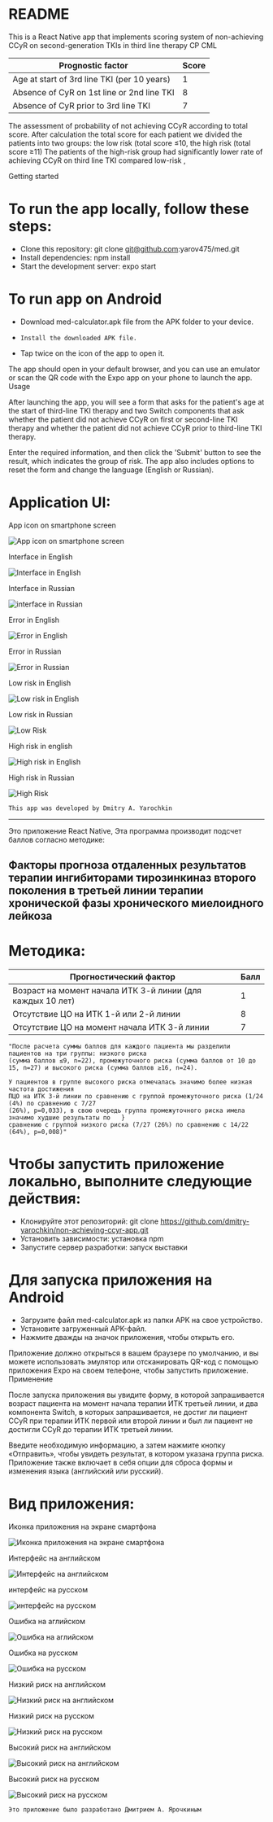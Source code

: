 
# README

This is a React Native app that  implements scoring system of non-achieving CCyR on second-generation TKIs in third line therapy CP CML

| Prognostic factor | Score|
|--------------------------| --- |
|Age at start of 3rd line TKI (per 10 years)| 1|
| Absence of CyR on 1st line or 2nd line TKI | 8|
| Absence of CyR prior to 3rd line TKI| 7|

The assessment of probability of not achieving CCyR according to total score.
After calculation the total score for each patient we divided the patients into two groups: the low
risk (total score ≤10, the high risk (total score ≥11) The patients of the high-risk group had
significantly lower rate of achieving CCyR on third line TKI compared low-risk ,

Getting started

# To run the app locally, follow these steps:

- Clone this repository: git clone git@github.com:yarov475/med.git 
- Install dependencies: npm install
- Start the development server: expo start
# To run app on Android

-   Download med-calculator.apk file from  the APK folder to your device.
-     Install the downloaded APK file.
-    Tap twice on the icon of the app to open it.

The app should open in your default browser, and you can use an emulator or scan the QR code with the Expo app on your phone to launch the app.
Usage

After launching the app, you will see a form that asks for the patient's age at the start of third-line TKI therapy and two Switch components that ask whether the patient did not achieve CCyR on first or second-line TKI therapy and whether the patient did not achieve CCyR prior to third-line TKI therapy.

Enter the required information, and then click the 'Submit' button to see the result, which indicates the group of risk. The app also includes options to reset the form and change the language (English or Russian).
# Application UI:

App icon on smartphone screen

![App icon on smartphone screen](asset/1.jpg)


Interface in English

![Interface in English](asset/3.jpg)

Interface in Russian

![interface in Russian](asset/6.jpg)

Error in English

![Error in English](asset/4.jpg)

Error in Russian

![Error in Russian](asset/8.jpg)

Low risk in English

![Low risk in English](asset/9.jpg)

Low risk in Russian

![Low Risk](asset/10.jpg)

High risk in english

![High risk in English](asset/12.jpg)

High risk in Russian

![High Risk](asset/11.jpg)

`This app was developed by Dmitry A. Yarochkin` 


*************************************************


Это приложение React Native,   Эта программа производит подсчет баллов согласно методике:

## Факторы прогноза отдаленных результатов терапии ингибиторами тирозинкиназ второго поколения в третьей линии терапии хронической фазы хронического миелоидного лейкоза




# Методика:

| Прогностический фактор                   |  Балл|
|---------------------------------------------------------|-------------------------------------|
| Возраст на момент начала ИТК 3-й линии (для каждых 10 лет) | 1 |
| Отсутствие ЦО на ИТК 1-й или 2-й линии                  | 8 |
| Отсутствие ЦО на момент начала ИТК 3-й линии            | 7|

    "После расчета суммы баллов для каждого пациента мы разделили пациентов на три группы: низкого риска
    (сумма баллов ≤9, n=22), промежуточного риска (сумма баллов от 10 до 15, n=27) и высокого риска (сумма баллов ≥16, n=24).

    У пациентов в группе высокого риска отмечалась значимо более низкая частота достижения
    ПЦО на ИТК 3-й линии по сравнению с группой промежуточного риска (1/24 (4%) по сравнению с 7/27
    (26%), p=0,033), в свою очередь группа промежуточного риска имела значимо худшие результаты по   }
    сравнению с группой низкого риска (7/27 (26%) по сравнению с 14/22 (64%), p=0,008)"

# Чтобы запустить приложение локально, выполните следующие действия:

- Клонируйте этот репозиторий: git clone https://github.com/dmitry-yarochkin/non-achieving-ccyr-app.git
- Установить зависимости: установка npm
- Запустите сервер разработки: запуск выставки
# Для запуска приложения на Android

- Загрузите файл med-calculator.apk из папки APK на свое устройство.
- Установите загруженный APK-файл.
- Нажмите дважды на значок приложения, чтобы открыть его.

Приложение должно открыться в вашем браузере по умолчанию, и вы можете использовать эмулятор или отсканировать QR-код с помощью приложения Expo на своем телефоне, чтобы запустить приложение.
Применение

После запуска приложения вы увидите форму, в которой запрашивается возраст пациента на момент начала терапии ИТК третьей линии, и два компонента Switch, в которых запрашивается, не достиг ли пациент CCyR при терапии ИТК первой или второй линии и был ли пациент не достигли CCyR до терапии ИТК третьей линии.

Введите необходимую информацию, а затем нажмите кнопку «Отправить», чтобы увидеть результат, в котором указана группа риска. Приложение также включает в себя опции для сброса формы и изменения языка (английский или русский).

# Вид приложения:

Иконка приложения на экране смартфона

![Иконка приложения на экране смартфона](asset/1.jpg)


Интерфейс на английском

![Интерфейс на английском](asset/3.jpg)

интерфейс на русском

![интерфейс на русском](asset/6.jpg)

Ошибка на аглийском

![Ошибка на аглийском](asset/4.jpg)

Ошибка на русском

![Ошибка на русском](asset/8.jpg)

Низкий риск на английском

![Низкий риск на английском](asset/9.jpg)

Низкий риск на русском

![Низкий риск на русском](asset/10.jpg)

Высокий риск на английском

![Высокий риск на английском](asset/12.jpg)

Высокий риск на русском

![Высокий риск на русском](asset/11.jpg)



 
`Это приложение было разработано Дмитрием А. Ярочкиным`